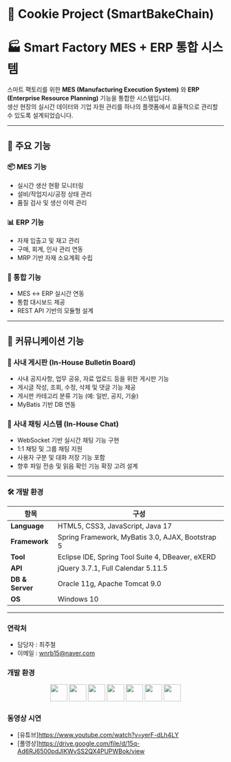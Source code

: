 # 🍪 Cookie Project (SmartBakeChain)

# 🏭 Smart Factory MES + ERP 통합 시스템

스마트 팩토리를 위한 **MES (Manufacturing Execution System)** 와 **ERP (Enterprise Resource Planning)** 기능을 통합한 시스템입니다.  
생산 현장의 실시간 데이터와 기업 자원 관리를 하나의 플랫폼에서 효율적으로 관리할 수 있도록 설계되었습니다.

---

## 📌 주요 기능

### 📦 MES 기능
- 실시간 생산 현황 모니터링
- 설비/작업지시/공정 상태 관리
- 품질 검사 및 생산 이력 관리

### 📊 ERP 기능
- 자재 입출고 및 재고 관리
- 구매, 회계, 인사 관리 연동
- MRP 기반 자재 소요계획 수립

### 🔗 통합 기능
- MES ↔ ERP 실시간 연동
- 통합 대시보드 제공
- REST API 기반의 모듈형 설계

---

## 💬 커뮤니케이션 기능

### 📝 사내 게시판 (In-House Bulletin Board)
- 사내 공지사항, 업무 공유, 자료 업로드 등을 위한 게시판 기능
- 게시글 작성, 조회, 수정, 삭제 및 댓글 기능 제공
- 게시판 카테고리 분류 기능 (예: 일반, 공지, 기술)
- MyBatis 기반 DB 연동

### 💬 사내 채팅 시스템 (In-House Chat)
- WebSocket 기반 실시간 채팅 기능 구현
- 1:1 채팅 및 그룹 채팅 지원
- 사용자 구분 및 대화 저장 기능 포함
- 향후 파일 전송 및 읽음 확인 기능 확장 고려 설계

---
### 🛠 개발 환경

| 항목 | 구성 |
|------|------|
| **Language** | HTML5, CSS3, JavaScript, Java 17 |
| **Framework** | Spring Framework, MyBatis 3.0, AJAX, Bootstrap 5 |
| **Tool** | Eclipse IDE, Spring Tool Suite 4, DBeaver, eXERD |
| **API** | jQuery 3.7.1, Full Calendar 5.11.5 |
| **DB & Server** | Oracle 11g, Apache Tomcat 9.0 |
| **OS** | Windows 10 |

---

### 연락처
- 담당자 : 최주철
- 이메일 : wnrb15@naver.com

### 개발 환경

<p align="center">
  <img src="https://cdn.jsdelivr.net/gh/devicons/devicon/icons/html5/html5-original.svg" height="40" />
  <img src="https://cdn.jsdelivr.net/gh/devicons/devicon/icons/css3/css3-original.svg" height="40" />
  <img src="https://cdn.jsdelivr.net/gh/devicons/devicon/icons/javascript/javascript-original.svg" height="40" />
  <img src="https://cdn.jsdelivr.net/gh/devicons/devicon/icons/java/java-original.svg" height="40" />
  <img src="https://cdn.jsdelivr.net/gh/devicons/devicon/icons/spring/spring-original.svg" height="40" />
  <img src="https://cdn.jsdelivr.net/gh/devicons/devicon/icons/oracle/oracle-original.svg" height="40" />
  <img src="https://cdn.jsdelivr.net/gh/devicons/devicon/icons/apachetomcat/apachetomcat-original.svg" height="40" />
</p>

### 동영상 시연
- [유튜브]https://www.youtube.com/watch?v=yerF-dLh4LY
- [풀영상]https://drive.google.com/file/d/15q-Ad6RJ6500pdJlKWvSS2QX4PUPWBok/view
